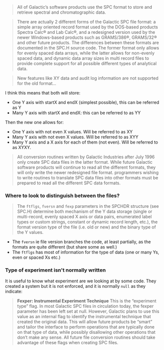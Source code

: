 <!-- this test is useful for a general health state of the code, if too many changes were written at
once
  it('all', () => {
    const fnames = readdirSync(join(__dirname,"data")).filter(fname=>fname!=="nir.cfl")
    fnames.map(fname=>{console.log(fname);parse(readFileSync(join(__dirname, 'data', fname)))})
  });
-->

> All of Galactic’s software products use the SPC format to store and retrieve spectral and chromatographic data.

> There are actually 2 different forms of the Galactic SPC file format: a simple array oriented
record format used by the DOS-based products Spectra Calc® and Lab Calc®, and a redesigned
version used by the newer Windows-based products such as GRAMS/386®, GRAMS/32® and
other future products. The differences between these formats are documented in the SPC.H
source code. The former format only allows for evenly spaced data arrays, while the latter
allows for non-evenly spaced data, and dynamic data array sizes in multi record files to provide
complete support for all possible different types of analytical data.

>  New features like XY data and audit log information are not supported for the old format...

I think this means that both will store: 
* One Y axis with startX and endX (simplest possible), this can be referred as Y
* Many Y axis with startX and endX: this can be referred to as YY

Then the new one allows for:
*  One Y axis with not even X values. Will be referred to as XY
*  Many Y axis with not even X values. Will be referred to as XYY
*  Many Y axis and a X axis for each of them (not even). Will be referred to as XYXY.

> All conversion routines written by Galactic Industries after July 1996 only create SPC data files in
the latter format. While future Galactic software products will continue to read all the different
formats, they will only write the newer redesigned file format.
> programmers wishing to write routines to translate SPC data
files into other formats must be prepared to read all the different SPC data formats.

### Where to look to distinguish between the files?

> The `ftflgs`, `fversn` and `fexp` parameters in the SPCHDR structure (see SPC.H) determine
both mechanism of the Y data storage (single or multi-record, evenly spaced X axis or data
pairs, enumerated label types or custom strings, constant or dynamic record length, etc.), the
format version type of the file (i.e. old or new) and the binary type of the Y values.

* The `fversn` ie file version branches the code, at least partially, as the formats are quite
  different (but share some as well.)
* The `ftflgs` has most of information for the type of data (one or many Ys, even or spaced Xs etc.)


### Type of experiment isn't normally written
It is useful to know what experiment are we looking at by some code. They created a system but it is
not enforced, and it is normally `null` as they indicate:

> **Fexper: Instrumental Experiment Technique**
> This is the “experiment type” flag. In most Galactic SPC files in circulation today, the fexper
parameter has been left set at null. However, Galactic plans to use this value as an internal flag
to identify the instrumental technique that created the original data. This will allow future
products be “smart” and tailor the interface to perform operations that are typically done on that
type of data, while possibly disallowing other operations that don’t make any sense. All future
file conversion routines should take advantage of these flags when creating SPC files.


